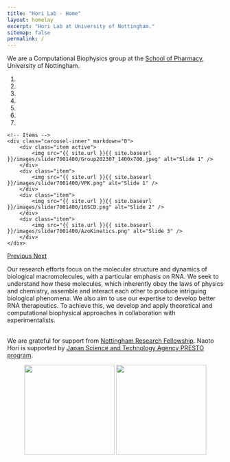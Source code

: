 ```yaml
---
title: "Hori Lab - Home"
layout: homelay
excerpt: "Hori Lab at University of Nottingham."
sitemap: false
permalink: /
---
```


We are a Computational Biophysics group at the [School of Pharmacy](https://www.nottingham.ac.uk/pharmacy), University of Nottingham. 


<div markdown="0" id="carousel" class="carousel slide" data-ride="carousel" data-interval="4000" data-pause="hover" >
    <!-- Menu -->
    <ol class="carousel-indicators">
        <li data-target="#carousel" data-slide-to="0" class="active"></li>
        <li data-target="#carousel" data-slide-to="1"></li>
        <li data-target="#carousel" data-slide-to="2"></li>
        <li data-target="#carousel" data-slide-to="3"></li>
        <li data-target="#carousel" data-slide-to="4"></li>
        <li data-target="#carousel" data-slide-to="5"></li>
        <li data-target="#carousel" data-slide-to="6"></li>
    </ol>

    <!-- Items -->
    <div class="carousel-inner" markdown="0">
        <div class="item active">
            <img src="{{ site.url }}{{ site.baseurl }}/images/slider7001400/Group202307_1400x700.jpeg" alt="Slide 1" />
        </div>
        <div class="item">
            <img src="{{ site.url }}{{ site.baseurl }}/images/slider7001400/VPK.png" alt="Slide 1" />
        </div>
        <div class="item">
            <img src="{{ site.url }}{{ site.baseurl }}/images/slider7001400/16SCD.png" alt="Slide 2" />
        </div>
        <div class="item">
            <img src="{{ site.url }}{{ site.baseurl }}/images/slider7001400/AzoKinetics.png" alt="Slide 3" />
        </div>
    </div>
  <a class="left carousel-control" href="#carousel" role="button" data-slide="prev">
    <span class="glyphicon glyphicon-chevron-left" aria-hidden="true"></span>
    <span class="sr-only">Previous</span>
  </a>
  <a class="right carousel-control" href="#carousel" role="button" data-slide="next">
    <span class="glyphicon glyphicon-chevron-right" aria-hidden="true"></span>
    <span class="sr-only">Next</span>
  </a>
</div>


Our research efforts focus on the molecular structure and dynamics of biological macromolecules, with a particular emphasis on RNA. We seek to understand how these molecules, which inherently obey the laws of physics and chemistry, assemble and interact each other to produce intriguing biological phenomena. We also aim to use our expertise to develop better RNA therapeutics. To achieve this, we develop and apply theoretical and computational biophysical approaches in collaboration with experimentalists.
<br>
<br>


We are grateful for support from [Nottingham Research Fellowship](https://www.nottingham.ac.uk/research/researchwithus/fellowships/nottingham/index.aspx). Naoto Hori is supported by [Japan Science and Technology Agency PRESTO program](https://www.jst.go.jp/kisoken/presto/en/research_area/ongoing/area2020-1.html).

<figure class="fourth">
  <img src="{{ site.url }}{{ site.baseurl }}/images/logopic/MASTER_UoN_full_colour_logo_RGB.png" style="width: 210px">
  <img src="{{ site.url }}{{ site.baseurl }}/images/logopic/presto_enL.jpg" style="width: 210px">
</figure>
